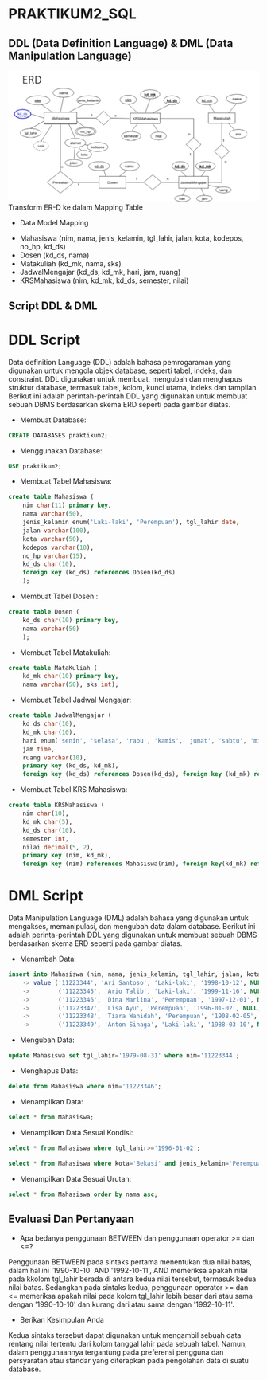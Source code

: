 # PRAKTIKUM2_SQL

## DDL (Data Definition Language) & DML (Data Manipulation Language)

![img.1](gambar/ERD.png)
Transform ER-D ke dalam Mapping Table

* Data Model Mapping 
- Mahasiswa (nim, nama, jenis_kelamin, tgl_lahir, jalan, kota, kodepos, no_hp, kd_ds)
- Dosen (kd_ds, nama)
- Matakuliah (kd_mk, nama, sks)
- JadwalMengajar (kd_ds, kd_mk, hari, jam, ruang)
- KRSMahasiswa (nim, kd_mk, kd_ds, semester, nilai)

## Script DDL & DML

# DDL Script 
Data definition Language (DDL) adalah bahasa pemrogaraman yang digunakan untuk mengola objek database, seperti tabel, indeks, dan constraint. DDL digunakan untuk membuat, mengubah dan menghapus struktur database, termasuk tabel, kolom, kunci utama, indeks dan tampilan.
Berikut ini adalah perintah-perintah DDL yang digunakan untuk membuat sebuah DBMS berdasarkan skema ERD seperti pada gambar diatas.

* Membuat Database:
```sql
CREATE DATABASES praktikum2;
```

* Menggunakan Database:
```sql
USE praktikum2;
```

* Membuat Tabel Mahasiswa:
```sql
create table Mahasiswa (
    nim char(11) primary key, 
    nama varchar(50), 
    jenis_kelamin enum('Laki-laki', 'Perempuan'), tgl_lahir date, 
    jalan varchar(100), 
    kota varchar(50), 
    kodepos varchar(10), 
    no_hp varchar(15), 
    kd_ds char(10), 
    foreign key (kd_ds) references Dosen(kd_ds)
    );
```

* Membuat Tabel Dosen :
```sql
create table Dosen (
    kd_ds char(10) primary key, 
    nama varchar(50)
    );
```

* Membuat Tabel Matakuliah:
```sql
create table MataKuliah (
    kd_mk char(10) primary key, 
    nama varchar(50), sks int);
```

* Membuat Tabel Jadwal Mengajar:
```sql
create table JadwalMengajar (
    kd_ds char(10), 
    kd_mk char(10), 
    hari enum('senin', 'selasa', 'rabu', 'kamis', 'jumat', 'sabtu', 'minggu'), 
    jam time, 
    ruang varchar(10), 
    primary key (kd_ds, kd_mk), 
    foreign key (kd_ds) references Dosen(kd_ds), foreign key (kd_mk) references MataKulia (kd_mk));
```

* Membuat Tabel KRS Mahasiswa:
```sql
create table KRSMahasiswa (
    nim char(10), 
    kd_mk char(5), 
    kd_ds char(10), 
    semester int, 
    nilai decimal(5, 2), 
    primary key (nim, kd_mk), 
    foreign key (nim) references Mahasiswa(nim), foreign key(kd_mk) references MataKuliah(kd_mk), foreign key (kd_ds) references Dosen(kd_ds));
```

# DML Script
Data Manipulation Language (DML) adalah bahasa yang digunakan untuk mengakses, memanipulasi, dan mengubah data dalam database.
Berikut ini adalah perinta-perintah DDL yang digunakan untuk membuat sebuah DBMS berdasarkan skema ERD seperti pada gambar diatas.

* Menambah Data:
```sql
insert into Mahasiswa (nim, nama, jenis_kelamin, tgl_lahir, jalan, kota, kodepos, no_hp, kd_ds)
    -> value ('11223344', 'Ari Santoso', 'Laki-laki', '1998-10-12', NULL, 'Bekasi', NULL, NULL, NULL),
    ->        ('11223345', 'Ario Talib', 'Laki-laki', '1999-11-16', NULL, 'Cikarang', NULL, NULL, NULL),
    ->        ('11223346', 'Dina Marlina', 'Perempuan', '1997-12-01', NULL, 'Karawang', NULL, NULL, NULL),
    ->        ('11223347', 'Lisa Ayu', 'Perempuan', '1996-01-02', NULL, 'Bekasi', NULL, NULL, NULL),
    ->        ('11223348', 'Tiara Wahidah', 'Perempuan', '1908-02-05', NULL, 'Bekasi', NULL, NULL, NULL),
    ->        ('11223349', 'Anton Sinaga', 'Laki-laki', '1988-03-10', NULL, 'Cikarang', NULL, NULL, NULL);
```

* Mengubah Data:
```sql
update Mahasiswa set tgl_lahir='1979-08-31' where nim='11223344';
```

* Menghapus Data:
```sql
delete from Mahasiswa where nim='11223346';
```

* Menampilkan Data:
```sql
select * from Mahasiswa;
```

* Menampilkan Data Sesuai Kondisi:
```sql
select * from Mahasiswa where tgl_lahir>='1996-01-02';
```
```sql
select * from Mahasiswa where kota='Bekasi' and jenis_kelamin='Perempuan';
```

* Menampilkan Data Sesuai Urutan:
```sql
select * from Mahasiswa order by nama asc;
```

## Evaluasi Dan Pertanyaan

* Apa bedanya penggunaan BETWEEN dan penggunaan operator >= dan <=?

Penggunaan BETWEEN pada sintaks pertama menentukan dua nilai batas, dalam hal ini '1990-10-10' AND '1992-10-11', AND memeriksa apakah nilai pada kkolom tgl_lahir berada di antara kedua nilai tersebut, termasuk kedua nilai batas. Sedangkan pada sintaks kedua, penggunaan operator >= dan <= memeriksa apakah nilai pada kolom tgl_lahir lebih besar dari atau sama dengan '1990-10-10' dan kurang dari atau sama dengan '1992-10-11'.

* Berikan Kesimpulan Anda

Kedua sintaks tersebut dapat digunakan untuk mengambil sebuah data rentang nilai tertentu dari kolom tanggal lahir pada sebuah tabel. Namun, dalam penggunaannya tergantung pada preferensi pengguna dan persyaratan atau standar yang diterapkan pada pengolahan data di suatu database.